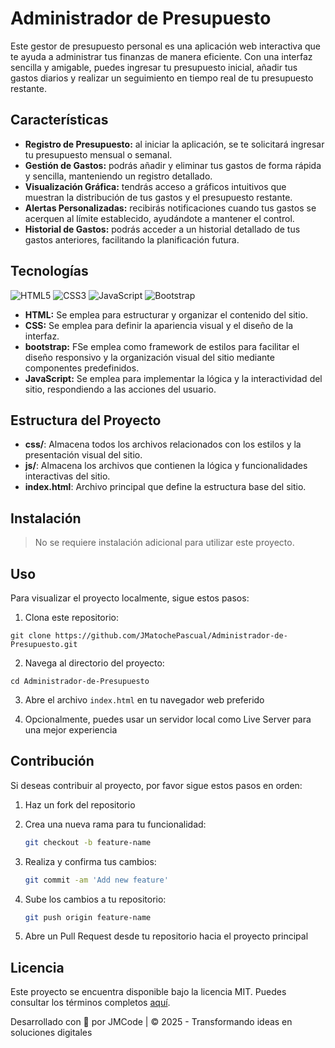 # Administrador de Presupuesto

Este gestor de presupuesto personal es una aplicación web interactiva que te ayuda a administrar tus finanzas de manera eficiente. Con una interfaz sencilla y amigable, puedes ingresar tu presupuesto inicial, añadir tus gastos diarios y realizar un seguimiento en tiempo real de tu presupuesto restante.

## Características

- **Registro de Presupuesto:** al iniciar la aplicación, se te solicitará ingresar tu presupuesto mensual o semanal.
- **Gestión de Gastos:** podrás añadir y eliminar tus gastos de forma rápida y sencilla, manteniendo un registro detallado.
- **Visualización Gráfica:** tendrás acceso a gráficos intuitivos que muestran la distribución de tus gastos y el presupuesto restante.
- **Alertas Personalizadas:** recibirás notificaciones cuando tus gastos se acerquen al límite establecido, ayudándote a mantener el control.
- **Historial de Gastos:** podrás acceder a un historial detallado de tus gastos anteriores, facilitando la planificación futura.

## Tecnologías

![HTML5](https://img.shields.io/badge/html5-%23E34F26.svg?style=for-the-badge&logo=html5&logoColor=white)
![CSS3](https://img.shields.io/badge/css3-%231572B6.svg?style=for-the-badge&logo=css3&logoColor=white)
![JavaScript](https://img.shields.io/badge/javascript-%23323330.svg?style=for-the-badge&logo=javascript&logoColor=%23F7DF1E)
![Bootstrap](https://img.shields.io/badge/bootstrap-%238511FA.svg?style=for-the-badge&logo=bootstrap&logoColor=white)

- **HTML:** Se emplea para estructurar y organizar el contenido del sitio.
- **CSS:** Se emplea para definir la apariencia visual y el diseño de la interfaz.
- **bootstrap:** FSe emplea como framework de estilos para facilitar el diseño responsivo y la organización visual del sitio mediante componentes predefinidos.
- **JavaScript:** Se emplea para implementar la lógica y la interactividad del sitio, respondiendo a las acciones del usuario.

## Estructura del Proyecto

- **css/**: Almacena todos los archivos relacionados con los estilos y la presentación visual del sitio.
- **js/**: Almacena los archivos que contienen la lógica y funcionalidades interactivas del sitio.
- **index.html**: Archivo principal que define la estructura base del sitio.

## Instalación

> No se requiere instalación adicional para utilizar este proyecto.

## Uso

Para visualizar el proyecto localmente, sigue estos pasos:

1. Clona este repositorio:

```
git clone https://github.com/JMatochePascual/Administrador-de-Presupuesto.git
```

2. Navega al directorio del proyecto:

```
cd Administrador-de-Presupuesto
```

3. Abre el archivo `index.html` en tu navegador web preferido

4. Opcionalmente, puedes usar un servidor local como Live Server para una mejor experiencia

## Contribución

Si deseas contribuir al proyecto, por favor sigue estos pasos en orden:

1. Haz un fork del repositorio

2. Crea una nueva rama para tu funcionalidad:
   ```bash
   git checkout -b feature-name
   ```
3. Realiza y confirma tus cambios:
   ```bash
   git commit -am 'Add new feature'
   ```
4. Sube los cambios a tu repositorio:
   ```bash
   git push origin feature-name
   ```
5. Abre un Pull Request desde tu repositorio hacia el proyecto principal

## Licencia

Este proyecto se encuentra disponible bajo la licencia MIT. Puedes consultar los términos completos [aquí](https://opensource.org/licenses/MIT).

Desarrollado con 💚 por JMCode | © 2025 - Transformando ideas en soluciones digitales
